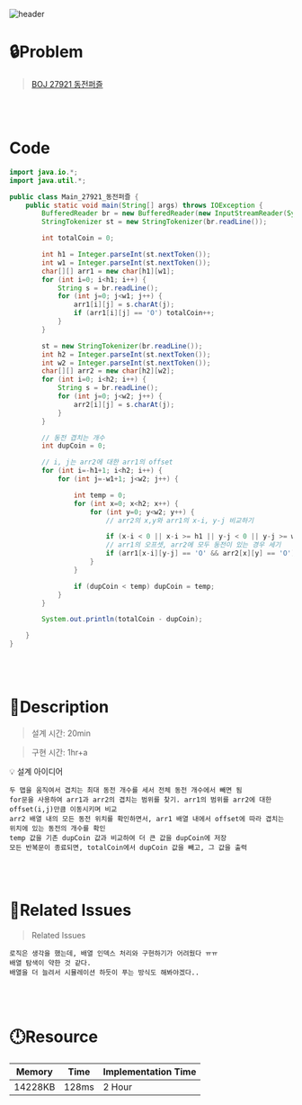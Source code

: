 ![header](https://capsule-render.vercel.app/api?type=waving&height=200&color=0:B2E6FF,100:FFB2D6&text=BOJ%2027921&fontColor=FFFFFF&fontAlign=80&fontAlignY=35&fontSize=50)

# **🔒Problem**

> [BOJ 27921 동전퍼즐](https://www.acmicpc.net/problem/27921)

<br>
<br>

# **Code**

```java
import java.io.*;
import java.util.*;

public class Main_27921_동전퍼즐 {
    public static void main(String[] args) throws IOException {
        BufferedReader br = new BufferedReader(new InputStreamReader(System.in));
        StringTokenizer st = new StringTokenizer(br.readLine());

        int totalCoin = 0;

        int h1 = Integer.parseInt(st.nextToken());
        int w1 = Integer.parseInt(st.nextToken());
        char[][] arr1 = new char[h1][w1];
        for (int i=0; i<h1; i++) {
            String s = br.readLine();
            for (int j=0; j<w1; j++) {
                arr1[i][j] = s.charAt(j);
                if (arr1[i][j] == 'O') totalCoin++;
            }
        }

        st = new StringTokenizer(br.readLine());
        int h2 = Integer.parseInt(st.nextToken());
        int w2 = Integer.parseInt(st.nextToken());
        char[][] arr2 = new char[h2][w2];
        for (int i=0; i<h2; i++) {
            String s = br.readLine();
            for (int j=0; j<w2; j++) {
                arr2[i][j] = s.charAt(j);
            }
        }

        // 동전 겹치는 개수
        int dupCoin = 0;

        // i, j는 arr2에 대한 arr1의 offset
        for (int i=-h1+1; i<h2; i++) {
            for (int j=-w1+1; j<w2; j++) {

                int temp = 0;
                for (int x=0; x<h2; x++) {
                    for (int y=0; y<w2; y++) {
                        // arr2의 x,y와 arr1의 x-i, y-j 비교하기

                        if (x-i < 0 || x-i >= h1 || y-j < 0 || y-j >= w1) continue;
                        // arr1의 오프셋, arr2에 모두 동전이 있는 경우 세기 
                        if (arr1[x-i][y-j] == 'O' && arr2[x][y] == 'O') temp++;
                    }
                }

                if (dupCoin < temp) dupCoin = temp;
            }
        }

        System.out.println(totalCoin - dupCoin);

    }
}
```

<br>
<br>

# **🔑Description**

> 설계 시간: 20min

> 구현 시간: 1hr+a
<aside>
💡 설계 아이디어

    두 맵을 움직여서 겹치는 최대 동전 개수를 세서 전체 동전 개수에서 빼면 됨
    for문을 사용하여 arr1과 arr2의 겹치는 범위를 찾기. arr1의 범위를 arr2에 대한 offset(i,j)만큼 이동시키며 비교
    arr2 배열 내의 모든 동전 위치를 확인하면서, arr1 배열 내에서 offset에 따라 겹치는 위치에 있는 동전의 개수를 확인
    temp 값을 기존 dupCoin 값과 비교하여 더 큰 값을 dupCoin에 저장
    모든 반복문이 종료되면, totalCoin에서 dupCoin 값을 빼고, 그 값을 출력

</aside>

<br>
<br>

# **📑Related Issues**

> Related Issues
<aside>

    로직은 생각을 했는데, 배열 인덱스 처리와 구현하기가 어려웠다 ㅠㅠ
    배열 탐색이 약한 것 같다.
    배열을 더 늘려서 시뮬레이션 하듯이 푸는 방식도 해봐야겠다..
    

</aside>

<br>
<br>

# **🕛Resource**

| Memory | Time  | Implementation Time |
| -- |-------|---------------------|
| 14228KB | 128ms | 2 Hour  |
